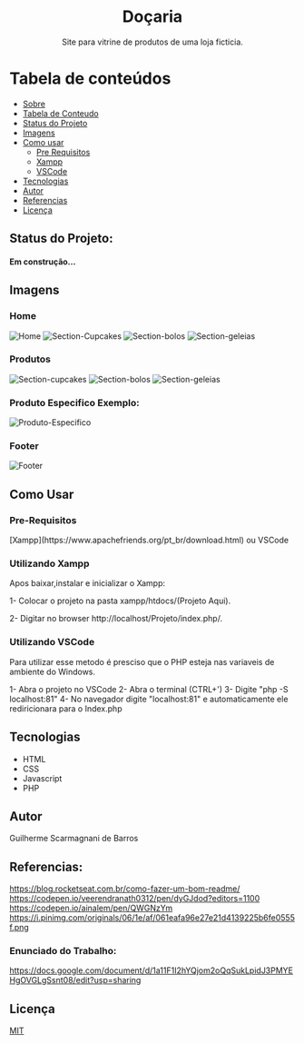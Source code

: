 <h1 align="center"> Doçaria </h1>

<p align="center">Site para vitrine de produtos de uma loja ficticia.</p>  

Tabela de conteúdos
=================
<!--ts-->
   * [Sobre](#sobre)
   * [Tabela de Conteudo](#tabela-de-conteudo)
   * [Status do Projeto](#status-do-projeto)
   * [Imagens](#imagens)
   * [Como usar](#como-usar)
      * [Pre Requisitos](#pre-requisitos)
      * [Xampp](#Utilizando-Xampp)
      * [VSCode](#utilizando-vscode)
   * [Tecnologias](#tecnologias)
   * [Autor](#autor)
   * [Referencias](#referencias)
   * [Licença](#licença)
<!--te-->  

## Status do Projeto:
<h4> 
    Em construção... 
</h4>

## Imagens 
### Home 

<img alt="Home" title="#Home" src="https://i.imgur.com/2TPJCoG.png" />
<img alt="Section-Cupcakes" title="#Cupcakes" src="https://i.imgur.com/FhyFOs3.png" />
<img alt="Section-bolos" title="#Bolos" src="https://i.imgur.com/B6fx1Pr.png" />
<img alt="Section-geleias" title="#Geleias" src="https://i.imgur.com/xjmW4UK.png" />  


### Produtos

<img alt="Section-cupcakes" title="#Cupcakes" src="https://i.imgur.com/LZWMQDl.png" />  
<img alt="Section-bolos" title="#Bolos" src="https://i.imgur.com/3FpoDkc.png" />  
<img alt="Section-geleias" title="#Geleias" src="https://i.imgur.com/0xOypzB.png" />  


### Produto Especifico Exemplo:

<img alt="Produto-Especifico" title="#Produto-Example" src="https://i.imgur.com/jefp2nT.png" />  

### Footer
<img alt="Footer" title="#footer" src="https://i.imgur.com/LuCUB6f.png?1" />  


## Como Usar

### Pre-Requisitos

<p>[Xampp](https://www.apachefriends.org/pt_br/download.html) ou VSCode</p>

### Utilizando Xampp 

Apos baixar,instalar e inicializar o Xampp:
<p>1- Colocar o projeto na pasta xampp/htdocs/(Projeto Aqui).</p>
<p>2- Digitar no browser http://localhost/Projeto/index.php/.</p>

### Utilizando VSCode

Para utilizar esse metodo é presciso que o PHP esteja nas variaveis de ambiente do Windows.

1- Abra o projeto no VSCode
2- Abra o terminal (CTRL+')
3- Digite "php -S localhost:81"
4- No navegador digite "localhost:81" e automaticamente ele rediricionara para o Index.php


## Tecnologias
- HTML
- CSS
- Javascript
- PHP


## Autor

Guilherme Scarmagnani de Barros


## Referencias:  
https://blog.rocketseat.com.br/como-fazer-um-bom-readme/         
https://codepen.io/veerendranath0312/pen/dyGJdod?editors=1100  
https://codepen.io/ainalem/pen/QWGNzYm  
https://i.pinimg.com/originals/06/1e/af/061eafa96e27e21d4139225b6fe0555f.png  

### Enunciado do Trabalho:
https://docs.google.com/document/d/1a11F1I2hYQjom2oQqSukLpidJ3PMYEHgOVGLgSsnt08/edit?usp=sharing    

## Licença
[MIT](https://github.com/guilhermeSDB/MAPA-Faculdade/blob/master/LICENSE)
